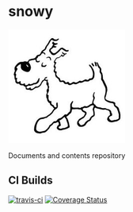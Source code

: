 # snowy

![snowy](images/snowy.jpg)

Documents and contents repository

## CI Builds

[![travis-ci](https://travis-ci.org/trussle/snowy.svg?branch=master)](https://travis-ci.org/trussle/snowy)
[![Coverage Status](https://coveralls.io/repos/github/trussle/snowy/badge.svg?branch=master)](https://coveralls.io/github/trussle/snowy?branch=master)
